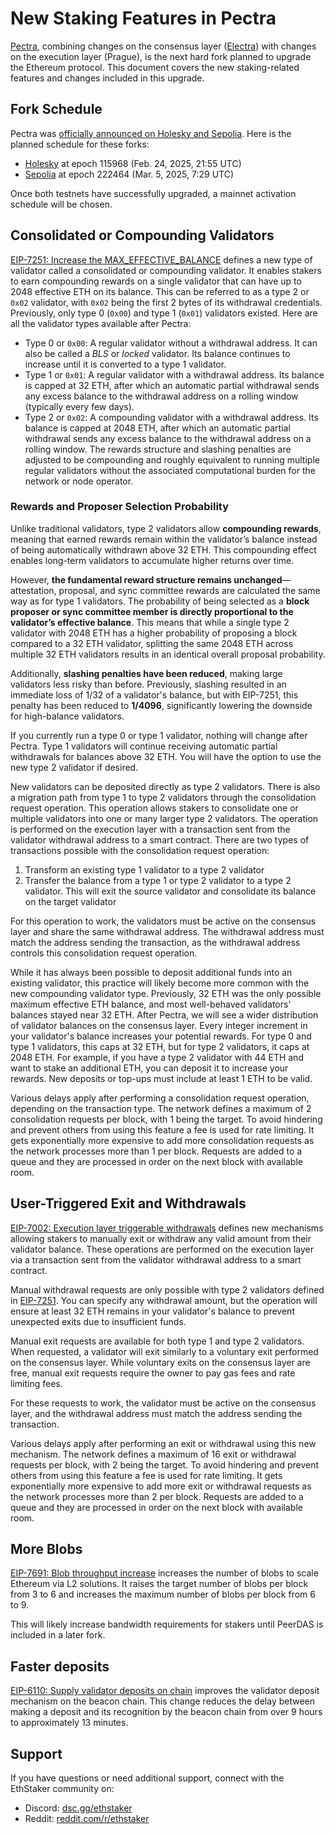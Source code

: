 # New Staking Features in Pectra

[Pectra](https://eips.ethereum.org/EIPS/eip-7600), combining changes on the consensus layer ([Electra](https://github.com/ethereum/consensus-specs/tree/dev/specs/electra)) with changes on the execution layer (Prague), is the next hard fork planned to upgrade the Ethereum protocol. This document covers the new staking-related features and changes included in this upgrade.

## Fork Schedule

Pectra was [officially announced on Holesky and Sepolia](https://blog.ethereum.org/2025/02/14/pectra-testnet-announcement). Here is the planned schedule for these forks:

- [Holesky](https://github.com/eth-clients/holesky) at epoch 115968 (Feb. 24, 2025, 21:55 UTC)
- [Sepolia](https://github.com/eth-clients/sepolia) at epoch 222464 (Mar. 5, 2025, 7:29 UTC)

Once both testnets have successfully upgraded, a mainnet activation schedule will be chosen.

## Consolidated or Compounding Validators

[EIP-7251: Increase the MAX_EFFECTIVE_BALANCE](https://eips.ethereum.org/EIPS/eip-7251) defines a new type of validator called a consolidated or compounding validator. It enables stakers to earn compounding rewards on a single validator that can have up to 2048 effective ETH on its balance. This can be referred to as a type 2 or `0x02` validator, with `0x02` being the first 2 bytes of its withdrawal credentials. Previously, only type 0 (`0x00`) and type 1 (`0x01`) validators existed. Here are all the validator types available after Pectra:

- Type 0 or `0x00`: A regular validator without a withdrawal address. It can also be called a *BLS* or *locked* validator. Its balance continues to increase until it is converted to a type 1 validator.
- Type 1 or `0x01`: A regular validator with a withdrawal address. Its balance is capped at 32 ETH, after which an automatic partial withdrawal sends any excess balance to the withdrawal address on a rolling window (typically every few days).
- Type 2 or `0x02`: A compounding validator with a withdrawal address. Its balance is capped at 2048 ETH, after which an automatic partial withdrawal sends any excess balance to the withdrawal address on a rolling window. The rewards structure and slashing penalties are adjusted to be compounding and roughly equivalent to running multiple regular validators without the associated computational burden for the network or node operator.

### Rewards and Proposer Selection Probability

Unlike traditional validators, type 2 validators allow **compounding rewards**, meaning that earned rewards remain within the validator’s balance instead of being automatically withdrawn above 32 ETH. This compounding effect enables long-term validators to accumulate higher returns over time.  

However, **the fundamental reward structure remains unchanged**—attestation, proposal, and sync committee rewards are calculated the same way as for type 1 validators. The probability of being selected as a **block proposer or sync committee member is directly proportional to the validator’s effective balance**. This means that while a single type 2 validator with 2048 ETH has a higher probability of proposing a block compared to a 32 ETH validator, splitting the same 2048 ETH across multiple 32 ETH validators results in an identical overall proposal probability.  

Additionally, **slashing penalties have been reduced**, making large validators less risky than before. Previously, slashing resulted in an immediate loss of 1/32 of a validator's balance, but with EIP-7251, this penalty has been reduced to **1/4096**, significantly lowering the downside for high-balance validators.

If you currently run a type 0 or type 1 validator, nothing will change after Pectra. Type 1 validators will continue receiving automatic partial withdrawals for balances above 32 ETH. You will have the option to use the new type 2 validator if desired.

New validators can be deposited directly as type 2 validators. There is also a migration path from type 1 to type 2 validators through the consolidation request operation. This operation allows stakers to consolidate one or multiple validators into one or many larger type 2 validators. The operation is performed on the execution layer with a transaction sent from the validator withdrawal address to a smart contract. There are two types of transactions possible with the consolidation request operation:

1. Transform an existing type 1 validator to a type 2 validator
2. Transfer the balance from a type 1 or type 2 validator to a type 2 validator. This will exit the source validator and consolidate its balance on the target validator

For this operation to work, the validators must be active on the consensus layer and share the same withdrawal address. The withdrawal address must match the address sending the transaction, as the withdrawal address controls this consolidation request operation.

While it has always been possible to deposit additional funds into an existing validator, this practice will likely become more common with the new compounding validator type. Previously, 32 ETH was the only possible maximum effective ETH balance, and most well-behaved validators' balances stayed near 32 ETH. After Pectra, we will see a wider distribution of validator balances on the consensus layer. Every integer increment in your validator's balance increases your potential rewards. For type 0 and type 1 validators, this caps at 32 ETH, but for type 2 validators, it caps at 2048 ETH. For example, if you have a type 2 validator with 44 ETH and want to stake an additional ETH, you can deposit it to increase your rewards. New deposits or top-ups must include at least 1 ETH to be valid.

Various delays apply after performing a consolidation request operation, depending on the transaction type. The network defines a maximum of 2 consolidation requests per block, with 1 being the target. To avoid hindering and prevent others from using this feature a fee is used for rate limiting. It gets exponentially more expensive to add more consolidation requests as the network processes more than 1 per block. Requests are added to a queue and they are processed in order on the next block with available room.

## User-Triggered Exit and Withdrawals

[EIP-7002: Execution layer triggerable withdrawals](https://eips.ethereum.org/EIPS/eip-7002) defines new mechanisms allowing stakers to manually exit or withdraw any valid amount from their validator balance. These operations are performed on the execution layer via a transaction sent from the validator withdrawal address to a smart contract.

Manual withdrawal requests are only possible with type 2 validators defined in [EIP-7251](#consolidated-or-compounding-validators). You can specify any withdrawal amount, but the operation will ensure at least 32 ETH remains in your validator's balance to prevent unexpected exits due to insufficient funds.

Manual exit requests are available for both type 1 and type 2 validators. When requested, a validator will exit similarly to a voluntary exit performed on the consensus layer. While voluntary exits on the consensus layer are free, manual exit requests require the owner to pay gas fees and rate limiting fees.

For these requests to work, the validator must be active on the consensus layer, and the withdrawal address must match the address sending the transaction.

Various delays apply after performing an exit or withdrawal using this new mechanism. The network defines a maximum of 16 exit or withdrawal requests per block, with 2 being the target. To avoid hindering and prevent others from using this feature a fee is used for rate limiting. It gets exponentially more expensive to add more exit or withdrawal requests as the network processes more than 2 per block. Requests are added to a queue and they are processed in order on the next block with available room.

## More Blobs

[EIP-7691: Blob throughput increase](https://eips.ethereum.org/EIPS/eip-7691) increases the number of blobs to scale Ethereum via L2 solutions. It raises the target number of blobs per block from 3 to 6 and increases the maximum number of blobs per block from 6 to 9.

This will likely increase bandwidth requirements for stakers until PeerDAS is included in a later fork.

## Faster deposits

[EIP-6110: Supply validator deposits on chain](https://eips.ethereum.org/EIPS/eip-6110) improves the validator deposit mechanism on the beacon chain. This change reduces the delay between making a deposit and its recognition by the beacon chain from over 9 hours to approximately 13 minutes.

## Support

If you have questions or need additional support, connect with the EthStaker community on:

* Discord: [dsc.gg/ethstaker](https://dsc.gg/ethstaker)
* Reddit: [reddit.com/r/ethstaker](https://www.reddit.com/r/ethstaker/)